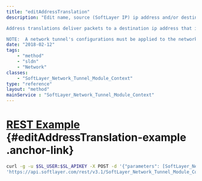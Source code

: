 ```yaml
---
title: "editAddressTranslation"
description: "Edit name, source (SoftLayer IP) ip address and/or destination (Customer IP) ip address for an existing address translation for a network tunnel. 

Address translations deliver packets to a destination ip address that is on a customer (remote) subnet. 

NOTE:  A network tunnel's configurations must be applied to the network device in order for an address translation to be created. "
date: "2018-02-12"
tags:
    - "method"
    - "sldn"
    - "Network"
classes:
    - "SoftLayer_Network_Tunnel_Module_Context"
type: "reference"
layout: "method"
mainService : "SoftLayer_Network_Tunnel_Module_Context"
---
```


# [REST Example](#editAddressTranslation-example) <a href="/article/rest/"><i class="fas fa-question"></i></a> {#editAddressTranslation-example .anchor-link} 
```bash
curl -g -u $SL_USER:$SL_APIKEY -X POST -d '{"parameters": [SoftLayer_Network_Tunnel_Module_Context_Address_Translation]}' \
'https://api.softlayer.com/rest/v3.1/SoftLayer_Network_Tunnel_Module_Context/{SoftLayer_Network_Tunnel_Module_ContextID}/editAddressTranslation'
```
